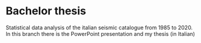 # Bachelor thesis
Statistical data analysis of the italian seismic catalogue from 1985 to 2020. 
In this branch there is the PowerPoint presentation and my thesis (in Italian)
